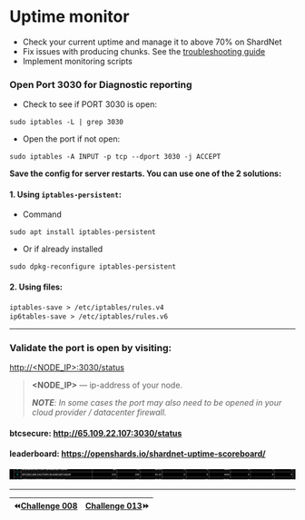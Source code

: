 # Uptime monitor
* Check your current uptime and manage it to above 70% on ShardNet
* Fix issues with producing chunks.
See the [troubleshooting guide](https://github.com/near/stakewars-iii/blob/main/challenges/troubleshooting.md)
* Implement monitoring scripts
### Open Port 3030 for Diagnostic reporting

* Check to see if PORT 3030 is open:

```
sudo iptables -L | grep 3030
```

* Open the port if not open:

```
sudo iptables -A INPUT -p tcp --dport 3030 -j ACCEPT
```

**Save the config for server restarts. You can use one of the 2 solutions:**

#### 1. Using `iptables-persistent`:
* Command

```
sudo apt install iptables-persistent
```

* Or if already installed

```
sudo dpkg-reconfigure iptables-persistent
```

#### 2. Using files:
```
iptables-save > /etc/iptables/rules.v4
ip6tables-save > /etc/iptables/rules.v6
```
***
### Validate the port is open by visiting:
[http://<NODE_IP>:3030/status](http://<NODE_IP>:3030/status)
> **<NODE_IP>** — ip-address of your node.
> 
> ***NOTE**: In some cases the port may also need to be opened in your cloud provider / datacenter firewall.*

#### btcsecure: <http://65.109.22.107:3030/status>
#### leaderboard: <https://openshards.io/shardnet-uptime-scoreboard/>

![](https://github.com/BTCSecure/stakewars-3/blob/main/images/challenge-009/21-Leaderboard.png)
***
⏪[Challenge 008](https://github.com/BTCSecure/stakewars-3/blob/main/challenge-008.md)     | [Challenge 013](https://github.com/BTCSecure/stakewars-3/blob/main/challenge-013.md)⏩
:---|---:
